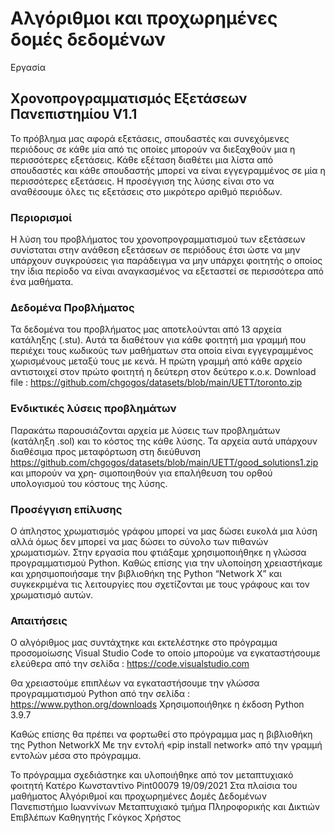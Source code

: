 # Αλγόριθμοι και προχωρημένες δομές δεδομένων
Εργασία 
## Χρονοπρογραμματισμός Εξετάσεων Πανεπιστημίου V1.1
Το πρόβλημα μας αφορά εξετάσεις, σπουδαστές  και συνεχόμενες περιόδους σε κάθε μία από τις οποίες μπορούν να διεξαχθούν μια η περισσότερες εξετάσεις. Κάθε εξέταση διαθέτει μια λίστα από σπουδαστές και κάθε σπουδαστής μπορεί να είναι εγγεγραμμένος σε μία η περισσότερες εξετάσεις. Η προσέγγιση της λύσης είναι στο να αναθέσουμε όλες τις εξετάσεις στο μικρότερο αριθμό περιόδων.
### Περιορισμοί 
Η λύση του προβλήματος του χρονοπρογραμματισμού των εξετάσεων συνίσταται στην ανάθεση εξετάσεων σε περιόδους έτσι ώστε να μην υπάρχουν συγκρούσεις για παράδειγμα να μην υπάρχει φοιτητής ο οποίος την ίδια περίοδο να είναι αναγκασμένος να εξεταστεί σε περισσότερα από ένα μαθήματα.

### Δεδομένα Προβλήματος
Τα δεδομένα του προβλήματος μας αποτελούνται από 13 αρχεία κατάληξης (.stu). Αυτά τα διαθέτουν για κάθε φοιτητή μια γραμμή που περιέχει τους κωδικούς των μαθήματων στα οποία είναι εγγεγραμμένος χωρισμένους μεταξύ τους με κενά. Η πρώτη γραμμή από κάθε αρχείο αντιστοιχεί στον πρώτο φοιτητή η δεύτερη στον δεύτερο κ.ο.κ. Download file : https://github.com/chgogos/datasets/blob/main/UETT/toronto.zip

### Ενδικτικές λύσεις προβλημάτων 
Παρακάτω παρουσιάζονται αρχεία με λύσεις των προβλημάτων (κατάληξη .sol) και το
κόστος της κάθε λύσης. Τα αρχεία αυτά υπάρχουν διαθέσιμα προς μεταφόρτωση στη διεύθυνση
https://github.com/chgogos/datasets/blob/main/UETT/good_solutions1.zip και μπορούν να χρη‐
σιμοποιηθούν για επαλήθευση του ορθού υπολογισμού του κόστους της λύσης.

### Προσέγγιση επίλυσης 
Ο άπληστος χρωματισμός γράφου μπορεί να μας δώσει ευκολά μια λύση αλλά όμως δεν μπορεί να μας δώσει το σύνολο των πιθανών χρωματισμών. Στην εργασία που φτιάξαμε χρησιμοποιήθηκε η γλώσσα προγραμματισμού Python. Καθώς επίσης για την υλοποίηση χρειαστήκαμε και χρησιμοποιήσαμε την βιβλιοθήκη της Python “Network X” και συγκεκριμένα τις λειτουργίες που σχετίζονται με τους γράφους και τον χρωματισμό αυτών.

### Απαιτήσεις 
Ο αλγόριθμος μας συντάχτηκε και εκτελέστηκε στο πρόγραμμα προσομοίωσης  Visual Studio Code το οποίο μπορούμε να εγκαταστήσουμε ελεύθερα από την σελίδα : https://code.visualstudio.com

Θα χρειαστούμε επιπλέων να εγκαταστήσουμε την γλώσσα προγραμματισμού Python από την σελίδα : https://www.python.org/downloads 
Χρησιμοποιήθηκε η έκδοση Python 3.9.7

Καθώς επίσης θα πρέπει να φορτωθεί στο πρόγραμμα μας η βιβλιοθήκη της Python NetworkX Με την εντολή «pip install network» από την γραμμή εντολών μέσα στο πρόγραμμα.

Το πρόγραμμα σχεδιάστηκε και υλοποιήθηκε από τον μεταπτυχιακό φοιτητή 
Κατέρο Κωνσταντίνο
Pint00079
19/09/2021
Στα πλαίσια του μαθήματος 
Αλγόριθμοί και προχωρημένες Δομές Δεδομένων 
Πανεπιστήμιο Ιωαννίνων 
Μεταπτυχιακό τμήμα 
Πληροφορικής και Δικτιών 
Επιβλέπων Καθηγητής
Γκόγκος Χρήστος 

